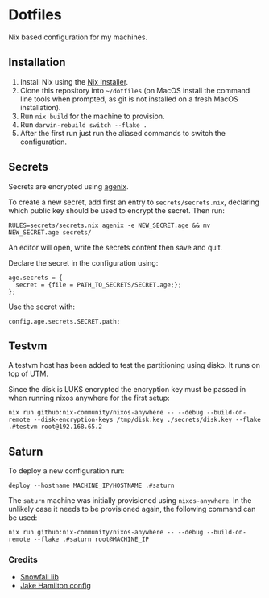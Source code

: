 # Dotfiles

Nix based configuration for my machines.

## Installation

1. Install Nix using the [Nix Installer](https://github.com/DeterminateSystems/nix-installer).
2. Clone this repository into `~/dotfiles` (on MacOS install the command line tools when prompted, as git is not installed on a fresh MacOS installation).
3. Run `nix build` for the machine to provision.
4. Run `darwin-rebuild switch --flake .`
5. After the first run just run the aliased commands to switch the configuration.

## Secrets

Secrets are encrypted using [agenix](https://github.com/ryantm/agenix).

To create a new secret, add first an entry to `secrets/secrets.nix`, declaring which public key should be used to encrypt the secret. Then run:

```
RULES=secrets/secrets.nix agenix -e NEW_SECRET.age && mv NEW_SECRET.age secrets/
```

An editor will open, write the secrets content then save and quit.

Declare the secret in the configuration using:

```
age.secrets = {
  secret = {file = PATH_TO_SECRETS/SECRET.age;};
};
```

Use the secret with:

```
config.age.secrets.SECRET.path;
```

## Testvm

A testvm host has been added to test the partitioning using disko. It runs on top of UTM.

Since the disk is LUKS encrypted the encryption key must be passed in when running nixos anywhere for the first setup:

```
nix run github:nix-community/nixos-anywhere -- --debug --build-on-remote --disk-encryption-keys /tmp/disk.key ./secrets/disk.key --flake .#testvm root@192.168.65.2
```

## Saturn

To deploy a new configuration run:

```
deploy --hostname MACHINE_IP/HOSTNAME .#saturn
```

The `saturn` machine was initially provisioned using `nixos-anywhere`. 
In the unlikely case it needs to be provisioned again, the following command can be used:

```
nix run github:nix-community/nixos-anywhere -- --debug --build-on-remote --flake .#saturn root@MACHINE_IP
```


### Credits

- [Snowfall lib](https://snowfall.org/)
- [Jake Hamilton config](https://github.com/jakehamilton/config/blob/c68c9c41963b4a4937eb82da190f9422f37cf203/modules/home/tools/git/default.nix)
